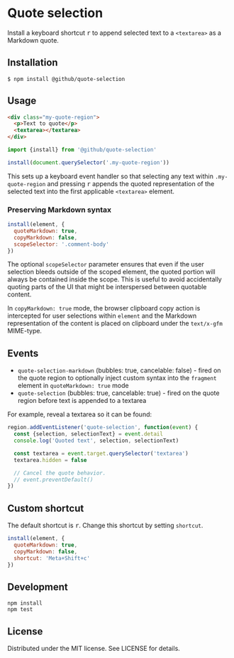 # Quote selection

Install a keyboard shortcut <kbd>r</kbd> to append selected text to a `<textarea>` as a Markdown quote.

## Installation

```
$ npm install @github/quote-selection
```

## Usage

```html
<div class="my-quote-region">
  <p>Text to quote</p>
  <textarea></textarea>
</div>
```

```js
import {install} from '@github/quote-selection'

install(document.querySelector('.my-quote-region'))
```

This sets up a keyboard event handler so that selecting any text within `.my-quote-region` and pressing <kbd>r</kbd> appends the quoted representation of the selected text into the first applicable `<textarea>` element.

### Preserving Markdown syntax

```js
install(element, {
  quoteMarkdown: true,
  copyMarkdown: false,
  scopeSelector: '.comment-body'
})
```

The optional `scopeSelector` parameter ensures that even if the user selection bleeds outside of the scoped element, the quoted portion will always be contained inside the scope. This is useful to avoid accidentally quoting parts of the UI that might be interspersed between quotable content.

In `copyMarkdown: true` mode, the browser clipboard copy action is intercepted for user selections within `element` and the Markdown representation of the content is placed on clipboard under the `text/x-gfm` MIME-type.

## Events

* `quote-selection-markdown` (bubbles: true, cancelable: false) - fired on the quote region to optionally inject custom syntax into the `fragment` element in `quoteMarkdown: true` mode
* `quote-selection` (bubbles: true, cancelable: true) - fired on the quote region before text is appended to a textarea

For example, reveal a textarea so it can be found:

```js
region.addEventListener('quote-selection', function(event) {
  const {selection, selectionText} = event.detail
  console.log('Quoted text', selection, selectionText)

  const textarea = event.target.querySelector('textarea')
  textarea.hidden = false

  // Cancel the quote behavior.
  // event.preventDefault()
})
```

## Custom shortcut

The default shortcut is <kbd>r</kbd>. Change this shortcut by setting `shortcut`.

```js
install(element, {
  quoteMarkdown: true,
  copyMarkdown: false,
  shortcut: 'Meta+Shift+c'
})
```

## Development

```
npm install
npm test
```

## License

Distributed under the MIT license. See LICENSE for details.
